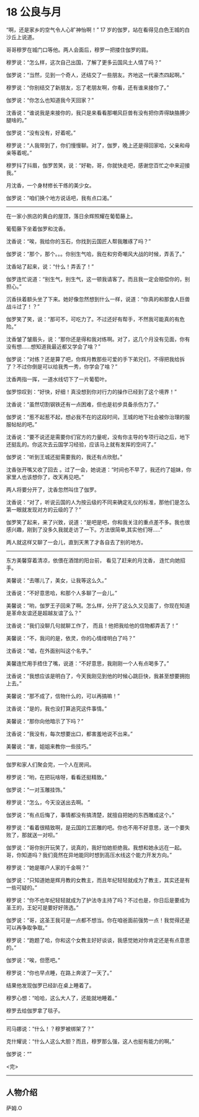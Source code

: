 # 18 公良与月

“啊，还是家乡的空气令人心旷神怡啊！” 17 岁的伽罗，站在看得见白色王城的白沙丘上说道。

哥哥穆罗在城门口等他。两人会面后，穆罗一把搂住伽罗的肩。

穆罗说：“怎么样，这次自己出国，了解了更多云国风土人情了吗？”

伽罗说：“当然，见到一个奇人，还结交了一些朋友。齐地这一代豪杰四起啊。”

穆罗说：“你别结交了新朋友，忘了老朋友啊，你看，还有谁来接你了。”

伽罗说：“你怎么也知道我今天回家？”

沈香说：“谁说我是来接你的，我只是来看看那嘲风巨兽有没有把你弄得缺胳膊少腿啥的。”

伽罗说：“没有没有，好着呢。”

穆罗说：“人我带到了，你们慢慢聊。对了，伽罗，晚上还是得回家哈，父亲和母亲等着呢。”

穆罗抖了抖眉，伽罗苦笑，说：“好勒，哥，你就快走吧，感谢您百忙之中来迎接我。”

月沈香，一个身材修长干练的美少女。

伽罗说：“咱们换个地方说话吧，我有点口渴。”

---

在一家小旅店的黄白的屋顶，落日余辉照耀在葡萄藤上。

葡萄藤下坐着伽罗和沈香。

沈香说：“唉，我给你的玉石，你找到云国匠人帮我雕琢了吗？”

伽罗说：“那个，那个。。。你别生气哈，我在和穷奇嘲风大战的时候，弄丢了。”

沈香站了起来，说：“什么！弄丢了！”

伽罗连忙说道：“别生气，别生气，这一顿我请客了。而且我一定会赔偿你的，别担心。”

沉香扶着额头坐了下来。她好像忽然想到什么一样，说道：“你真的和那食人巨兽战斗过了！？”

伽罗笑了笑，说：“那可不，可吃力了。不过还好有帮手，不然我可能真的有危险。”

沈香皱了皱眉头，说：“那你还是得和我对练啊。对了，这几个月没有见面，你有没有想......想知道我最近都又学会了啥？”

伽罗说：“对练？还是算了吧，你辉月教那些可爱的手下弟兄们，不得把我给拆了？不过你倒是可以给我秀一秀，你学会了啥？”

沈香两指一挥，一道水线切下了一片葡萄叶。

伽罗惊叹到：“好快，好细！真没想到你对行力的操作已经到了这个境界！”

沈香说：“虽然切割钢铁还有一点困难，但也是初步具备杀伤力了。”

伽罗说：“惹不起惹不起，想必我不在的这段时间，王城的地下社会被你治理的服服帖帖的吧。”

沈香说：“要不说还是需要你们官方的力量呢，没有你主导的专项行动之后，地下还挺乱的。你这次去云国学习经验，应该马上就有发挥的空间了。”

伽罗说：“听到王城还挺需要我的，我还有点欣慰。”

沈香张开嘴又收了回去 。过了一会，她说道：“时间也不早了，我还约了姐妹，你家里人也该想你了，改天再见吧。”

两人将要分开了，沈香忽然叫住了伽罗。

沈香说：“对了，听说云国的人为按云级的不同来确定礼仪的标准，那他们是怎么第一眼就发现对方的云级的了？”

伽罗笑了起来，来了兴致，说道：“是吧是吧，你和我关注的重点差不多。我也很感兴趣，刚到了没多久我就走访了一下。方法很简单,其实他们呀.....”

两人就这样又聊了一会儿，直到天黑了才各自去了别的地方。

---

东方美馨穿着清凉，依偎在酒馆的阳台前， 看见了赶来的月沈香， 连忙向她招手。

美馨说：“去哪儿了，美女，让我等这么久。”

沈香说：“不好意思哈，和那个人多聊了一会儿。”

美馨说：“哟，伽罗王子回来了啊。怎么样，分开了这么久又见面了，你现在知道是革命友谊还是超越友谊了么？”

沈香说：“我们没聊几句就聊工作了， 而且！他把我给他的信物都弄丢了！”

美馨说：“不，我问的是，依灵，你的心情缕明白了吗？”

沈香说：“嘘，在外面别叫这个名字。”

美馨连忙用手捂住了嘴，说道：“不好意思，我刚刚一个人有点喝多了。”

沈香说：“我想应该是明白了，今天我刚见到他的时候心跳巨快，我甚至想要拥抱上去。”

美馨说：“那不成了，信物什么的，可以再搞嘛！”

沈香说：“是的，我也没打算追究这件事情。”

美馨说：“那你向他暗示了下吗？”

沈香说：“我没有，每次想要出口，都害羞地说不出来。”

美馨说：“害，姐姐来教你一些技巧。”

---

伽罗和家人们聚会完，一个人在房间。

穆罗说：“哟，在把玩啥呀，看看还挺精致。”

伽罗说：“一对玉雕挂饰。”

穆罗说：“怎么，今天没送出去啊。 ”

伽罗说：“有点后悔了，事情都没有搞清楚，就擅自把她的东西雕成这个。”

穆罗说：“看着很精致啊，是云国的工匠雕的吧。你也不用不好意思，送一个要失败了，那就送一对呗。”

伽罗说：“哥你别开玩笑了，说真的，我好怕她拒绝我。我想和她永远在一起。哥，你知道吗？我们竟然在异地能同时想到高压水线这个能力开发方向。”

穆罗说：“她是哪户人家的千金啊？”

伽罗说：“只知道她是辉月教的女教主，而且年纪轻轻就成为了教主，其实还是有一些可疑的。”

穆罗说：“你不也年纪轻轻就成为了护法寺主持了吗？不过也是，你日后是要成为圣王的，王妃可是要好好筛选。”

伽罗说：“哥，这圣王我可是一点都不想当。你在咱爸面前强势一点！我觉得还是可以再争取争取。”

穆罗说：“跑题了哈，你和这个女教主好好谈谈，我感觉她对你肯定还是有点意思的。”

伽罗说：“唉，但愿吧。”

穆罗说：“你也早点睡，在路上奔波了一天了。”

结果他发现伽罗已经趴在桌上睡着了。

穆罗心想：“哈哈，这么大人了，还能就地睡着。”

穆罗去给伽罗拿了毯子。

---

司马娜说：“什么！？穆罗被绑架了？”

克什耀说：“什么人这么大胆？而且，穆罗那么强，这人也挺有能力的啊。”

伽罗说：“”

<完>

---

## 人物介绍

萨姆.O
